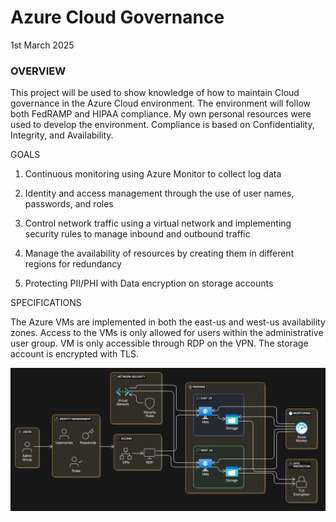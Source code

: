 <h1>Azure Cloud Governance</h1>

1st March 2025

<h3>OVERVIEW</h3>

<p>This project will be used to show knowledge of how to maintain Cloud governance in the Azure Cloud environment. The environment will follow both FedRAMP and HIPAA compliance. My own personal resources were used to develop the environment. Compliance is based on Confidentiality, Integrity, and Availability.</p>

GOALS

1.	Continuous monitoring using Azure Monitor to collect log data

2.	Identity and access management through the use of user names, passwords, and roles

3.	Control network traffic using a virtual network and implementing security rules to manage inbound and outbound traffic

4.	Manage the availability of resources by creating them in different regions for redundancy

5.	Protecting PII/PHI with Data encryption on storage accounts

SPECIFICATIONS

The Azure VMs are implemented in both the east-us and west-us availability zones. Access to the VMs is only allowed for users within the administrative user group. VM is only accessible through RDP on the VPN. The storage account is encrypted with TLS.

<img src="diagram.png">
